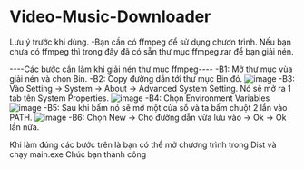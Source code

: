 # Video-Music-Downloader
Lưu ý trước khi dùng.
-Bạn cần có ffmpeg để sử dụng chươn trình. Nếu bạn chưa có ffmpeg thì trong đây đã có sẵn thư mục ffmpeg.rar để bạn giải nén.

----Các bước cần làm khi giải nén thư mục ffmpeg----
-B1: Mở thư mục vùa giải nén và chọn Bin.
-B2: Copy đường dẫn tới thư mục Bin đó.
![image](https://github.com/user-attachments/assets/02561eac-e847-4cca-90bb-487523632b8a)
-B3: Vào Setting -> System -> About -> Advanced System Setting. Nó sẽ mở ra 1 tab tên System Properties.
![image](https://github.com/user-attachments/assets/b8f5b0d1-d4da-4ed7-8ec8-5e8cd3af630c)
-B4: Chọn Environment Variables
![image](https://github.com/user-attachments/assets/50f57a25-085c-445f-b3d8-734d052f367c)
-B5: Sau khi bấm nó sẽ mở một cửa sổ và ta bấm chuột 2 lần vào PATH.
![image](https://github.com/user-attachments/assets/adc6e755-6ade-4e0b-a43a-359af4ce3de2)
-B6: Chọn New -> Cho đường dẫn vừa lưu vào -> Ok -> Ok lần nữa.

Khi làm đúng các bước trên là bạn có thể mở chương trình trong Dist và chạy main.exe
Chúc bạn thành công

